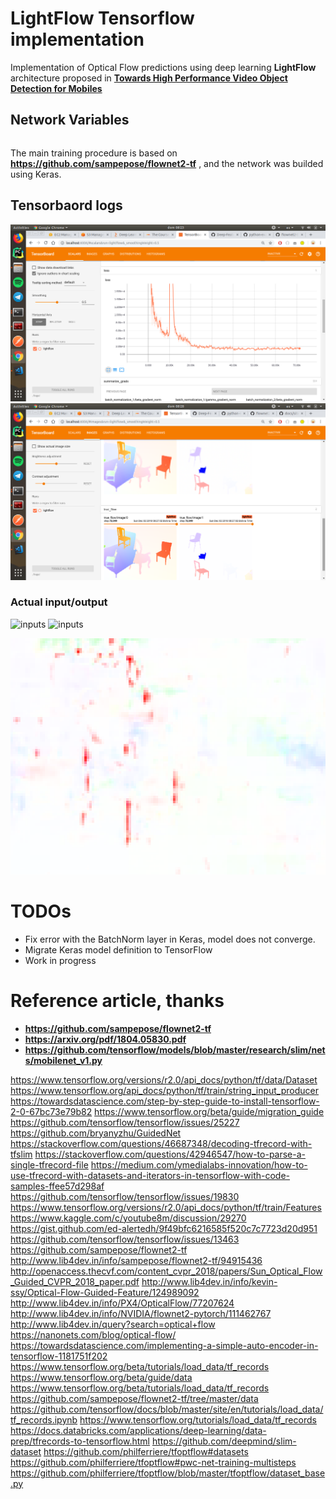# LightFlow Tensorflow implementation
Implementation of Optical Flow predictions using deep learning **LightFlow** architecture proposed in **[Towards High Performance Video Object Detection for Mobiles](https://arxiv.org/pdf/1804.05830.pdf)**

## Network Variables


``` bash


```
The main training procedure is based on **https://github.com/sampepose/flownet2-tf** , and the network was builded using Keras.

## Tensorbaord logs
![lightflow tensorboard Loss](/outputs/tensorboard.png?raw=true)
![lightflow tensorboard Val image](/outputs/output_val.png?raw=true)

### Actual input/output
![inputs](/data/samples/0img0.ppm?raw=true)
![inputs](/data/samples/0img1.ppm?raw=true)

![lightflow Actual output](/outputs/output.png?raw=true)


# TODOs
* Fix error with the BatchNorm layer in Keras, model does not converge.
* Migrate Keras model definition to TensorFlow
* Work in progress
# Reference article, thanks

* **https://github.com/sampepose/flownet2-tf**
* **https://arxiv.org/pdf/1804.05830.pdf**
* **https://github.com/tensorflow/models/blob/master/research/slim/nets/mobilenet_v1.py**


https://www.tensorflow.org/versions/r2.0/api_docs/python/tf/data/Dataset
https://www.tensorflow.org/api_docs/python/tf/train/string_input_producer
https://towardsdatascience.com/step-by-step-guide-to-install-tensorflow-2-0-67bc73e79b82
https://www.tensorflow.org/beta/guide/migration_guide
https://github.com/tensorflow/tensorflow/issues/25227
https://github.com/bryanyzhu/GuidedNet
https://stackoverflow.com/questions/46687348/decoding-tfrecord-with-tfslim
https://stackoverflow.com/questions/42946547/how-to-parse-a-single-tfrecord-file
https://medium.com/ymedialabs-innovation/how-to-use-tfrecord-with-datasets-and-iterators-in-tensorflow-with-code-samples-ffee57d298af
https://github.com/tensorflow/tensorflow/issues/19830
https://www.tensorflow.org/versions/r2.0/api_docs/python/tf/train/Features
https://www.kaggle.com/c/youtube8m/discussion/29270
https://gist.github.com/ed-alertedh/9f49bfc6216585f520c7c7723d20d951
https://github.com/tensorflow/tensorflow/issues/13463
https://github.com/sampepose/flownet2-tf
http://www.lib4dev.in/info/sampepose/flownet2-tf/94915436
http://openaccess.thecvf.com/content_cvpr_2018/papers/Sun_Optical_Flow_Guided_CVPR_2018_paper.pdf
http://www.lib4dev.in/info/kevin-ssy/Optical-Flow-Guided-Feature/124989092
http://www.lib4dev.in/info/PX4/OpticalFlow/77207624
http://www.lib4dev.in/info/NVIDIA/flownet2-pytorch/111462767
http://www.lib4dev.in/query?search=optical+flow
https://nanonets.com/blog/optical-flow/
https://towardsdatascience.com/implementing-a-simple-auto-encoder-in-tensorflow-1181751f202
https://www.tensorflow.org/beta/tutorials/load_data/tf_records
https://www.tensorflow.org/beta/guide/data
https://www.tensorflow.org/beta/tutorials/load_data/tf_records
https://github.com/sampepose/flownet2-tf/tree/master/data
https://github.com/tensorflow/docs/blob/master/site/en/tutorials/load_data/tf_records.ipynb
https://www.tensorflow.org/tutorials/load_data/tf_records
https://docs.databricks.com/applications/deep-learning/data-prep/tfrecords-to-tensorflow.html
https://github.com/deepmind/slim-dataset
https://github.com/philferriere/tfoptflow#datasets
https://github.com/philferriere/tfoptflow#pwc-net-training-multisteps
https://github.com/philferriere/tfoptflow/blob/master/tfoptflow/dataset_base.py
